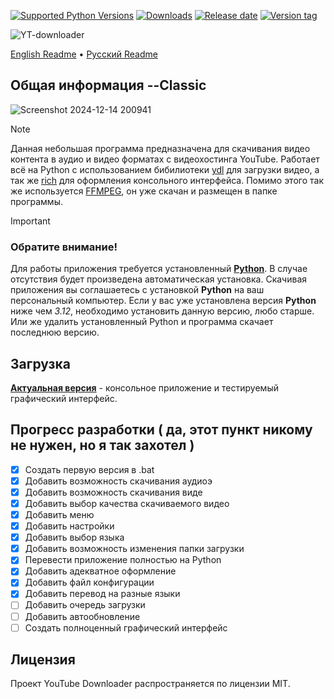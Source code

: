 [![Supported Python Versions](https://img.shields.io/badge/python-3.12%20%7C%203.13-%234B8BBE)](https://www.python.org/downloads/) [![Downloads](https://img.shields.io/github/downloads/Rayness/YouTube-Downloader/total)](https://github.com/Rayness/YouTube-Downloader/releases) [![Release date](https://img.shields.io/github/release-date/Rayness/YouTube-Downloader)]() [![Version tag](https://img.shields.io/github/v/tag/Rayness/YouTube-Downloader)]()

![YT-downloader](https://github.com/user-attachments/assets/6c9eaace-f0aa-4924-8498-bed1be55ca97)

[English Readme](https://github.com/Rayness/YouTube-Downloader/blob/main/README.md)
 • [Русский Readme](https://github.com/Rayness/YouTube-Downloader/blob/main/README.ru.md)

## Общая информация --Classic
![Screenshot 2024-12-14 200941](https://github.com/user-attachments/assets/9b14f2e2-299f-4740-bcfa-a9d411f701ed)
> [!NOTE]
> Данная небольшая программа предназначена для скачивания видео контента в аудио и видео форматах с видеохостинга YouTube. Работает всё на Python с использованием бибилиотеки [ydl](https://github.com/ytdl-org/youtube-dl) для загрузки видео, а так же [rich](https://github.com/Textualize/rich) для оформления консольного интерфейса. Помимо этого так же используется [FFMPEG](https://ffmpeg.org/), он уже скачан и размещен в папке программы.

> [!IMPORTANT] 
> ### Обратите внимание!
> Для работы приложения требуется установленный **[Python](https://www.python.org/downloads/)**. В случае отсутствия будет произведена автоматическая установка. Скачивая приложения вы соглашаетесь с установкой **Python** на ваш персональный компьютер. Если у вас уже установлена версия **Python** ниже чем _3.12_, необходимо установить данную версию, любо старше. Или же удалить установленный Python и программа скачает последнюю версию. 

## Загрузка

**[Актуальная версия](https://github.com/Rayness/YouTube-Downloader/releases/tag/v3.1.0-beta)** - консольное приложение и тестируемый графический интерфейс.

## Прогресс разработки ( да, этот пункт никому не нужен, но я так захотел )

- [x] Создать первую версия в .bat
- [x] Добавить возможность скачивания аудиоэ
- [x] Добавить возможность скачивания виде
- [x] Добавить выбор качества скачиваемого видео
- [x] Добавить меню
- [x] Добавить настройки
- [x] Добавить выбор языка
- [x] Добавить возможность изменения папки загрузки
- [x] Перевести приложение полностью на Python
- [x] Добавить адекватное оформление
- [x] Добавить файл конфигурации
- [x] Добавить перевод на разные языки
- [ ] Добавить очередь загрузки
- [ ] Добавить автообновление
- [ ] Создать полноценный графический интерфейс

## Лицензия

Проект YouTube Downloader распространяется по лицензии MIT.
